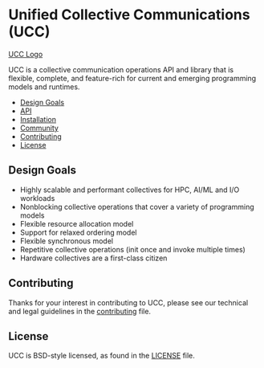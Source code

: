 # Unified Collective Communications (UCC)


[UCC Logo]()

UCC is a collective communication operations API and library that is flexible, complete, and feature-rich for current and emerging programming models and runtimes.

- [Design Goals](#design-goals)
- [API](#api)
- [Installation](#installation)
- [Community](#community)
- [Contributing](#contributing)
- [License](#license)

## Design Goals
* Highly scalable and performant collectives for HPC, AI/ML and I/O workloads
* Nonblocking collective operations that cover a variety of programming models
* Flexible resource allocation model
* Support for relaxed ordering model
* Flexible synchronous model 
* Repetitive collective operations (init once and invoke multiple times)
* Hardware collectives are a first-class citizen

## Contributing
Thanks for your interest in contributing to UCC, please see our technical and
legal guidelines in the [contributing](CONTRIBUTING.md) file.

## License
UCC is BSD-style licensed, as found in the [LICENSE](license) file.
